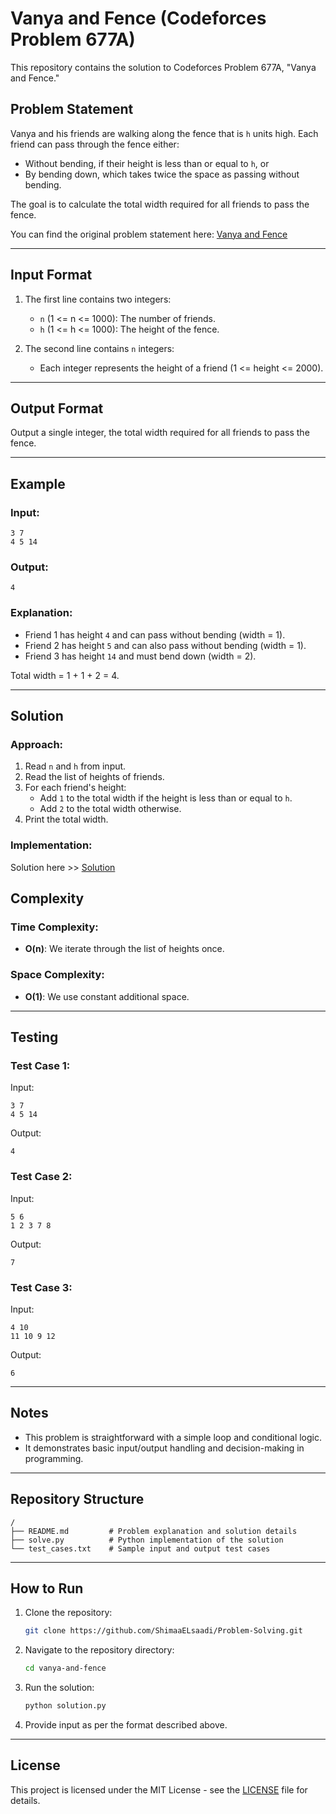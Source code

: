 # Vanya and Fence (Codeforces Problem 677A)

This repository contains the solution to Codeforces Problem 677A, "Vanya and Fence."

## Problem Statement

Vanya and his friends are walking along the fence that is `h` units high. Each friend can pass through the fence either:

- Without bending, if their height is less than or equal to `h`, or
- By bending down, which takes twice the space as passing without bending.

The goal is to calculate the total width required for all friends to pass the fence.

You can find the original problem statement here: [Vanya and Fence](https://codeforces.com/contest/677/problem/A)

---

## Input Format

1. The first line contains two integers:

   - `n` (1 <= n <= 1000): The number of friends.
   - `h` (1 <= h <= 1000): The height of the fence.

2. The second line contains `n` integers:

   - Each integer represents the height of a friend (1 <= height <= 2000).

---

## Output Format

Output a single integer, the total width required for all friends to pass the fence.

---

## Example

### Input:

```
3 7
4 5 14
```

### Output:

```
4
```

### Explanation:

- Friend 1 has height `4` and can pass without bending (width = 1).
- Friend 2 has height `5` and can also pass without bending (width = 1).
- Friend 3 has height `14` and must bend down (width = 2).

Total width = 1 + 1 + 2 = 4.

---

## Solution

### Approach:

1. Read `n` and `h` from input.
2. Read the list of heights of friends.
3. For each friend's height:
   - Add `1` to the total width if the height is less than or equal to `h`.
   - Add `2` to the total width otherwise.
4. Print the total width.

### Implementation:
Solution here >> [Solution](./solve.py)

## Complexity

### Time Complexity:

- **O(n)**: We iterate through the list of heights once.

### Space Complexity:

- **O(1)**: We use constant additional space.

---

## Testing

### Test Case 1:

Input:

```
3 7
4 5 14
```

Output:

```
4
```

### Test Case 2:

Input:

```
5 6
1 2 3 7 8
```

Output:

```
7
```

### Test Case 3:

Input:

```
4 10
11 10 9 12
```

Output:

```
6
```

---

## Notes

- This problem is straightforward with a simple loop and conditional logic.
- It demonstrates basic input/output handling and decision-making in programming.

---

## Repository Structure

```
/
├── README.md         # Problem explanation and solution details
├── solve.py          # Python implementation of the solution
└── test_cases.txt    # Sample input and output test cases
```

---

## How to Run

1. Clone the repository:

   ```bash
   git clone https://github.com/ShimaaELsaadi/Problem-Solving.git
   ```

2. Navigate to the repository directory:

   ```bash
   cd vanya-and-fence
   ```

3. Run the solution:

   ```bash
   python solution.py
   ```

4. Provide input as per the format described above.

---

## License

This project is licensed under the MIT License - see the [LICENSE](LICENSE) file for details.

